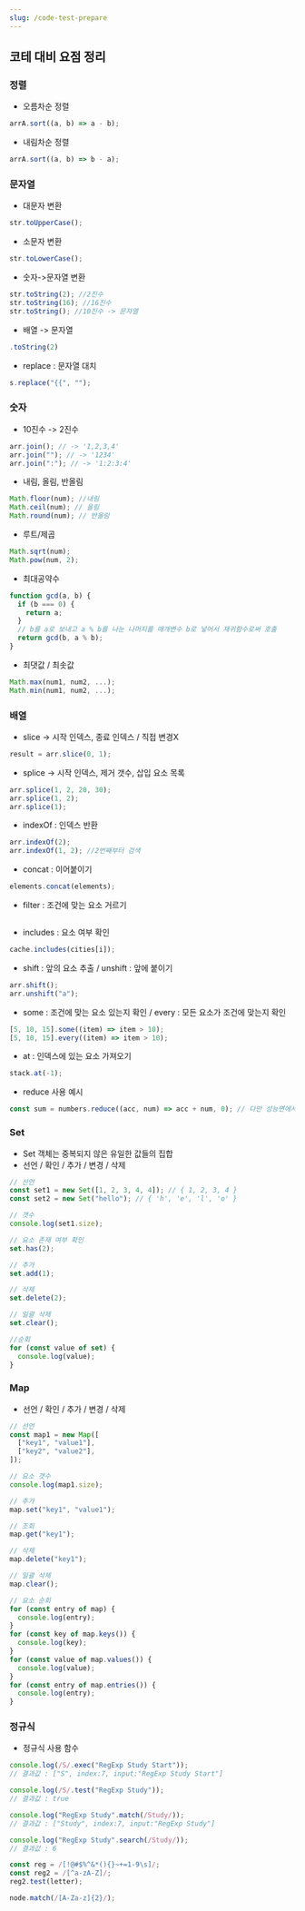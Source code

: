 ```yaml
---
slug: /code-test-prepare
---
```


## 코테 대비 요점 정리

### 정렬

- 오름차순 정렬

```js
arrA.sort((a, b) => a - b);
```

- 내림차순 정렬

```js
arrA.sort((a, b) => b - a);
```

### 문자열

- 대문자 변환

```js
str.toUpperCase();
```

- 소문자 변환

```js
str.toLowerCase();
```

- 숫자->문자열 변환

```js
str.toString(2); //2진수
str.toString(16); //16진수
str.toString(); //10진수 -> 문자열
```

- 배열 -> 문자열

```js
.toString(2)
```

- replace : 문자열 대치

```js
s.replace("{{", "");
```

### 숫자

- 10진수 -> 2진수

```js
arr.join(); // -> '1,2,3,4'
arr.join(""); // -> '1234'
arr.join(":"); // -> '1:2:3:4'
```

- 내림, 올림, 반올림

```js
Math.floor(num); //내림
Math.ceil(num); // 올림
Math.round(num); // 반올림
```

- 루트/제곱

```js
Math.sqrt(num);
Math.pow(num, 2);
```

- 최대공약수

```js
function gcd(a, b) {
  if (b === 0) {
    return a;
  }
  // b를 a로 보내고 a % b를 나눈 나머지를 매개변수 b로 넣어서 재귀함수로써 호출
  return gcd(b, a % b);
}
```

- 최댓값 / 최솟값

```js
Math.max(num1, num2, ...);
Math.min(num1, num2, ...);
```

### 배열

- slice -> 시작 인덱스, 종료 인덱스 / 직접 변경X

```js
result = arr.slice(0, 1);
```

- splice -> 시작 인덱스, 제거 갯수, 삽입 요소 목록

```js
arr.splice(1, 2, 20, 30);
arr.splice(1, 2);
arr.splice(1);
```

- indexOf : 인덱스 반환

```js
arr.indexOf(2);
arr.indexOf(1, 2); //2번째부터 검색
```

- concat : 이어붙이기

```js
elements.concat(elements);
```

- filter : 조건에 맞는 요소 거르기

```js

```

- includes : 요소 여부 확인

```js
cache.includes(cities[i]);
```

- shift : 앞의 요소 추출 / unshift : 앞에 붙이기

```js
arr.shift();
arr.unshift("a");
```

- some : 조건에 맞는 요소 있는지 확인 / every : 모든 요소가 조건에 맞는지 확인

```js
[5, 10, 15].some((item) => item > 10);
[5, 10, 15].every((item) => item > 10);
```

- at : 인덱스에 있는 요소 가져오기

```js
stack.at(-1);
```

- reduce 사용 예시

```js
const sum = numbers.reduce((acc, num) => acc + num, 0); // 다만 성능면에서 많이 저하됨
```

### Set

- Set 객체는 중복되지 않은 유일한 값들의 집합
- 선언 / 확인 / 추가 / 변경 / 삭제

```js
// 선언
const set1 = new Set([1, 2, 3, 4, 4]); // { 1, 2, 3, 4 }
const set2 = new Set("hello"); // { 'h', 'e', 'l', 'o' }

// 갯수
console.log(set1.size);

// 요소 존재 여부 확인
set.has(2);

// 추가
set.add(1);

// 삭제
set.delete(2);

// 일괄 삭제
set.clear();

//순회
for (const value of set) {
  console.log(value);
}
```

### Map

- 선언 / 확인 / 추가 / 변경 / 삭제

```js
// 선언
const map1 = new Map([
  ["key1", "value1"],
  ["key2", "value2"],
]);

// 요소 갯수
console.log(map1.size);

// 추가
map.set("key1", "value1");

// 조회
map.get("key1");

// 삭제
map.delete("key1");

// 일괄 삭제
map.clear();

// 요소 순회
for (const entry of map) {
  console.log(entry);
}
for (const key of map.keys()) {
  console.log(key);
}
for (const value of map.values()) {
  console.log(value);
}
for (const entry of map.entries()) {
  console.log(entry);
}
```

### 정규식

- 정규식 사용 함수

```js
console.log(/S/.exec("RegExp Study Start"));
// 결과값 : ["S", index:7, input:"RegExp Study Start"]

console.log(/S/.test("RegExp Study"));
// 결과값 : true

console.log("RegExp Study".match(/Study/));
// 결과값 : ["Study", index:7, input:"RegExp Study"]

console.log("RegExp Study".search(/Study/));
// 결과값 : 6

const reg = /[!@#$%^&*(){}~+=1-9\s]/;
const reg2 = /[^a-zA-Z]/;
reg2.test(letter);

node.match(/[A-Za-z]{2}/);
```
